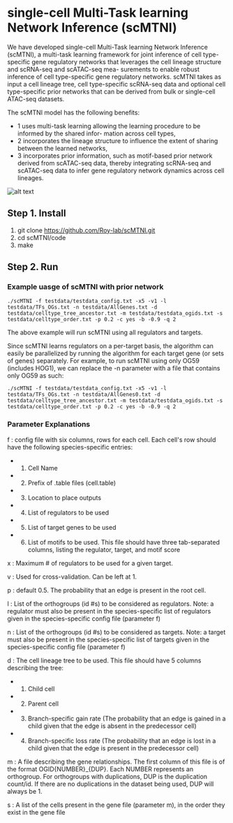 # single-cell Multi-Task learning Network Inference (scMTNI)


We have developed single-cell Multi-Task learning Network Inference (scMTNI), a multi-task learning framework for joint inference of cell type-specific gene regulatory networks that leverages the cell lineage structure and scRNA-seq and scATAC-seq mea- surements to enable robust inference of cell type-specific gene regulatory networks. scMTNI takes as input a cell lineage tree, cell type-specific scRNA-seq data and optional cell type-specific prior networks that can be derived from bulk or single-cell ATAC-seq datasets. 

The scMTNI model has the following benefits: 
- 1 uses multi-task learning allowing the learning procedure to be informed by the shared infor- mation across cell types, 
- 2 incorporates the lineage structure to influence the extent of sharing between the learned networks, 
- 3 incorporates prior information, such as motif-based prior network derived from scATAC-seq data, thereby integrating scRNA-seq and scATAC-seq data to infer gene regulatory network dynamics across cell lineages.

![alt text](figures_doc/scMTNI2.png)

## Step 1. Install
1) git clone https://github.com/Roy-lab/scMTNI.git 
2) cd scMTNI/code 
3) make


## Step 2. Run

### Example uasge of scMTNI with prior network
```./scMTNI -f testdata/testdata_config.txt -x5 -v1 -l testdata/TFs_OGs.txt -n testdata/AllGenes.txt -d testdata/celltype_tree_ancestor.txt -m testdata/testdata_ogids.txt -s testdata/celltype_order.txt -p 0.2 -c yes -b -0.9 -q 2```

The above example will run scMTNI using all regulators and targets. 

Since scMTNI learns regulators on a per-target basis, the algorithm can easily be parallelized by running the algorithm for each target gene (or sets of genes) separately. For example, to run scMTNI using only OG59 (includes HOG1), we can replace the -n parameter with a file that contains only OG59 as such:

```./scMTNI -f testdata/testdata_config.txt -x5 -v1 -l testdata/TFs_OGs.txt -n testdata/AllGenes0.txt -d testdata/celltype_tree_ancestor.txt -m testdata/testdata_ogids.txt -s testdata/celltype_order.txt -p 0.2 -c yes -b -0.9 -q 2```


### Parameter Explanations
f : config file with six columns, rows for each cell. Each cell's row should have the following species-specific entries:
- 1. Cell Name
- 2. Prefix of .table files (cell.table)
- 3. Location to place outputs
- 4. List of regulators to be used
- 5. List of target genes to be used
- 6. List of motifs to be used. This file should have three tab-separated columns, listing the regulator, target, and motif score

x : Maximum # of regulators to be used for a given target.

v : Used for cross-validation. Can be left at 1.

p : default 0.5. The probability that an edge is present in the root cell.

l : List of the orthogroups (id #s) to be considered as regulators. Note: a regulator must also be present in the species-specific list of regulators given in the species-specific config file (parameter f)

n : List of the orthogroups (id #s) to be considered as targets. Note: a target must also be present in the species-specific list of targets given in the species-specific config file (parameter f)

d : The cell lineage tree to be used. This file should have 5 columns describing the tree:
- 1. Child cell
- 2. Parent cell
- 3. Branch-specific gain rate (The probability that an edge is gained in a child given that the edge is absent in the predecessor cell)
- 4. Branch-specific loss rate (The probability that an edge is lost in a child given that the edge is present in the predecessor cell)

m : A file describing the gene relationships. The first column of this file is of the format OGID{NUMBER}_{DUP}. Each NUMBER represents an orthogroup. For orthogroups with duplications, DUP is the duplication count/id. If there are no duplications in the dataset being used, DUP will always be 1.

s : A list of the cells present in the gene file (parameter m), in the order they exist in the gene file
